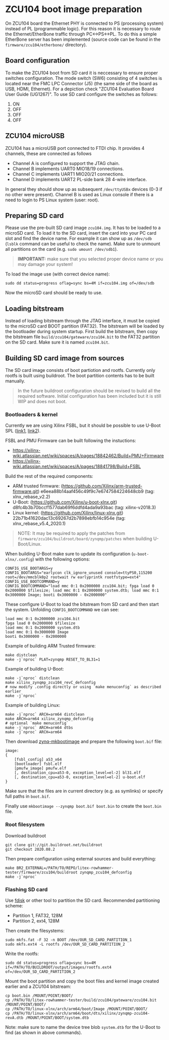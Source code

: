 # ZCU104 boot image preparation

On ZCU104 board the Ethernet PHY is connected to PS (processing system) instead of PL (programmable logic).
For this reason it is necessary to route the Ethernet/EtherBone traffic through PC<->PS<->PL.
To do this a simple EtherBone server has been implemented (source code can be found in the `firmware/zcu104/etherbone/` directory).

## Board configuration

To make the ZCU104 boot from SD card it is neccessary to ensure proper switches configuration.
The mode switch (SW6) consisting of 4 switches is located near the FMC LPC Connector (J5)
(the same side of the board as USB, HDMI, Ethernet). For a depiction check "ZCU104 Evaluation Board User Guide (UG1267)".
To use SD card configure the switches as follows:

1. ON
2. OFF
3. OFF
4. OFF

## ZCU104 microUSB

ZCU104 has a microUSB port connected to FTDI chip. It provides 4 channels, these are connected as follows

* Channel A is configured to support the JTAG chain.
* Channel B implements UART0 MIO18/19 connections.
* Channel C implements UART1 MIO20/21 connections.
* Channel D implements UART2 PL-side bank 28 4-wire interface.

In general they should show up as subsequent `/dev/ttyUSBx` devices (0-3 if no other were present).
Channel B is used as Linux console if there is a need to login to PS Linux system (user: root).

## Preparing SD card

Please use the pre-built SD card image `zcu104.img`. It has to be loaded to a microSD card.
To load it to the SD card, insert the card into your PC card slot and find the device name.
For example it can show up as `/dev/sdb` (`lsblk` command can be useful to check the name).
Make sure to unmount all partitions on the card (e.g. `sudo umount /dev/sdb1`).

> **IMPORTANT:** make sure that you selected proper device name or you may damage your system!

To load the image use (with correct device name):
```
sudo dd status=progress oflag=sync bs=4M if=zcu104.img of=/dev/sdb
```

Now the microSD card should be ready to use.

## Loading bitstream

Instead of loading bitstream through the JTAG interface, it must be copied to the microSD card BOOT partition (FAT32).
The bitstream will be loaded by the bootloader during system startup.
First build the bitstream, then copy the bitstream file `build/zcu104/gateware/zcu104.bit` to the FAT32 partition on the SD card.
Make sure it is named `zcu104.bit`.

## Building SD card image from sources

The SD card image consists of boot partiotion and rootfs.
Currently only rootfs is built using buildroot. The boot partition contents has to be built manually.

> In the future buildroot configuration should be revised to build all the required software. Initial configuration has been included but it is still WIP and does not boot.

### Bootloaders & kernel

Currently we are using Xilinx FSBL, but it should be possible to use U-Boot SPL ([link1](https://lucaceresoli.net/zynqmp-uboot-spl-pmufw-cfg-load/), [link2](http://buildroot-busybox.2317881.n4.nabble.com/Zynqmp-ZCU-102-Xilinx-td239716.html)).

FSBL and PMU Firmware can be built following the instuctions:

* https://xilinx-wiki.atlassian.net/wiki/spaces/A/pages/18842462/Build+PMU+Firmware
* https://xilinx-wiki.atlassian.net/wiki/spaces/A/pages/18841798/Build+FSBL

Build the rest of the required components:

* ARM trusted firmware: (https://github.com/Xilinx/arm-trusted-firmware.git) e6eea88b14aaf456c49f9c7e6747584224648cb9 (tag: xlnx_rebase_v2.2)
* U-Boot: (https://github.com/Xilinx/u-boot-xlnx.git) d8fc4b3b70bccf1577dab69f6ddfd4ada9a93bac (tag: xilinx-v2018.3)
* Linux kernel: (https://github.com/Xilinx/linux-xlnx.git) 22b71b41620dac13c69267d2b7898ebfb14c954e (tag: xlnx_rebase_v5.4_2020.1)

> NOTE: It may be required to apply the patches from `firmware/zcu104/buildroot/board/zynqmp/patches` when building U-Boot/Linux.

When building U-Boot make sure to update its configuration (`u-boot-xlnx/.config`) with the following options:
```
CONFIG_USE_BOOTARGS=y
CONFIG_BOOTARGS="earlycon clk_ignore_unused console=ttyPS0,115200 root=/dev/mmcblk0p2 rootwait rw earlyprintk rootfstype=ext4"
CONFIG_USE_BOOTCOMMAND=y
CONFIG_BOOTCOMMAND="load mmc 0:1 0x2000000 zcu104.bit; fpga load 0 0x2000000 $filesize; load mmc 0:1 0x2000000 system.dtb; load mmc 0:1 0x3000000 Image; booti 0x3000000 - 0x2000000"
```

These configure U-Boot to load the bitstream from SD card and then start the system. Unfolding `CONFIG_BOOTCOMMAND` we can see:
```
load mmc 0:1 0x2000000 zcu104.bit
fpga load 0 0x2000000 $filesize
load mmc 0:1 0x2000000 system.dtb
load mmc 0:1 0x3000000 Image
booti 0x3000000 - 0x2000000
```

Example of building ARM Trusted firmware:
```
make distclean
make -j`nproc` PLAT=zynqmp RESET_TO_BL31=1
```

Example of building U-Boot:
```
make -j`nproc` distclean
make xilinx_zynqmp_zcu104_revC_defconfig
# now modify .config directly or using `make menuconfig` as described earlier
make -j`nproc`
```

Example of building Linux:
```
make -j`nproc` ARCH=arm64 distclean
make ARCH=arm64 xilinx_zynqmp_defconfig
# optional `make menuconfig`
make -j`nproc` ARCH=arm64 dtbs
make -j`nproc` ARCH=arm64
```

Then download [zynq-mkbootimage](https://github.com/antmicro/zynq-mkbootimage) and prepare the following `boot.bif` file:
```
image:
{
    [fsbl_config] a53_x64
    [bootloader] fsbl.elf
    [pmufw_image] pmufw.elf
    [, destination_cpu=a53-0, exception_level=el-2] bl31.elf
    [, destination_cpu=a53-0, exception_level=el-2] u-boot.elf
}
```
Make sure that the files are in current directory (e.g. as symlinks) or specify full paths in `boot.bif`.

Finally use `mkbootimage --zynqmp boot.bif boot.bin` to create the `boot.bin` file.

### Root filesystem

Download buildroot
```
git clone git://git.buildroot.net/buildroot
git checkout 2020.08.2
```

Then prepare configuration using external sources and build everything:
```
make BR2_EXTERNAL=/PATH/TO/REPO/litex-rowhammer-tester/firmware/zcu104/buildroot zynqmp_zcu104_defconfig
make -j`nproc`
```

### Flashing SD card

Use [fdisk](https://wiki.archlinux.org/index.php/Fdisk) or other tool to partition the SD card. Recommended partitioning scheme:

* Partition 1, FAT32, 128M
* Partition 2, ext4, 128M

Then create the filesystems:
```
sudo mkfs.fat -F 32 -n BOOT /dev/OUR_SD_CARD_PARTITION_1
sudo mkfs.ext4 -L rootfs /dev/OUR_SD_CARD_PARTITION_2
```

Write the rootfs:
```
sudo dd status=progress oflag=sync bs=4M if=/PATH/TO/BUILDROOT/output/images/rootfs.ext4 of=/dev/OUR_SD_CARD_PARTITION_2
```

Mount the boot partition and copy the boot files and kernel image created earlier and a ZCU104 bitstream:
```
cp boot.bin /MOUNT/POINT/BOOT/
cp /PATH/TO/litex-rowhammer-tester/build/zcu104/gateware/zcu104.bit /MOUNT/POINT/BOOT/
cp /PATH/TO/linux-xlnx/arch/arm64/boot/Image /MOUNT/POINT/BOOT/
cp /PATH/TO/linux-xlnx/arch/arm64/boot/dts/xilinx/zynqmp-zcu104-revA.dtb /MOUNT/POINT/BOOT/system.dtb
```
Note: make sure to name the device tree blob `system.dtb` for the U-Boot to find (as shown in above commands).
